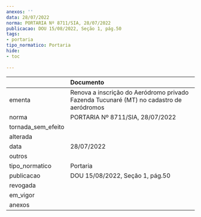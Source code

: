 ```yaml
---
anexos: ''
data: 28/07/2022
norma: PORTARIA Nº 8711/SIA, 28/07/2022
publicacao: DOU 15/08/2022, Seção 1, pág.50
tags:
- portaria
tipo_normatico: Portaria
hide: 
- toc 
 
---
```


|                    | Documento                                                                               |
|:-------------------|:----------------------------------------------------------------------------------------|
| ementa             | Renova a inscrição do Aeródromo privado Fazenda Tucunaré (MT) no cadastro de aeródromos |
| norma              | PORTARIA Nº 8711/SIA, 28/07/2022                                                        |
| tornada_sem_efeito |                                                                                         |
| alterada           |                                                                                         |
| data               | 28/07/2022                                                                              |
| outros             |                                                                                         |
| tipo_normatico     | Portaria                                                                                |
| publicacao         | DOU 15/08/2022, Seção 1, pág.50                                                         |
| revogada           |                                                                                         |
| em_vigor           |                                                                                         |
| anexos             |                                                                                         |